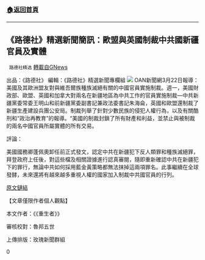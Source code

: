 ###  [:house:返回首頁](https://github.com/ourhimalayas/txt)
---

## 《路德社》精選新聞簡訊：歐盟與英國制裁中共國新疆官員及實體
` 路德社精选` [轉載自GNews](https://gnews.org/zh-hans/1008123/)

出品：《路德社》 編輯：《路德社》精選新聞專欄組
![]()![](https://www.gnews.org/wp-content/uploads/2021/03/image001-108.jpg)
OAN新聞網3月22日報導：美國及其歐洲盟友對與維吾爾族種族滅絕有關的中國官員實施制裁。週一，美國財政部、歐盟、英國和加拿大對兩名在新疆地區為中共工作的官員實施制裁—中共新疆黨委常委王明山和前新疆黨委副書記兼政法委書記朱海侖，英國和歐盟還制裁了新疆生產建設兵團公安局。制裁列舉了針對少數民族的侵犯人權行為，以及有關酷刑和“政治再教育”的報導。“美國的制裁封鎖了所有財產和利益，並禁止與被制裁的兩名中國官員所屬實體的所有交易。

評論：

美國國務卿蓬佩奧卸任前正式發文，認定中共在新疆犯下反人類罪和種族滅絕罪，拜登政府上任後，對這些檔及相關證據進行認真審閱，隨即重新確認中共在新疆犯下的罪行，無論中共如何採用藍金黃策略都無法抹掉這兩項罪名。此事繼續在全球發酵，未來還將有越來越多重視人權的國家加入制裁中共國官員的行列。



[原文鏈結](https://www.oann.com/u-s-allies-sanction-chinese-officials-over-uyghur-genocide/)

【文章僅限作者個人觀點】

本文作者：《《重生者》》

審核校對：魯邦五世

上傳排版：玫瑰新聞群組

0
